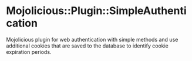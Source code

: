 # Mojolicious::Plugin::SimpleAuthentication
Mojolicious plugin for web authentication with simple methods 
and use additional cookies that are saved to the database 
to identify cookie expiration periods.

